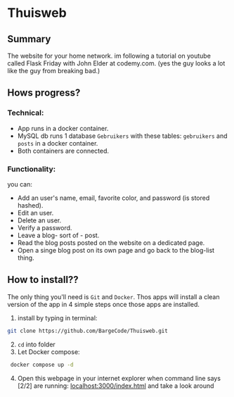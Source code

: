 # Thuisweb

## Summary

The website for your home network. im following a tutorial on youtube called Flask Friday with John Elder at 
codemy.com. (yes the guy looks a lot like the guy from breaking bad.)  



## Hows progress?

### Technical:

- App runs in a docker container.
- MySQL db runs 1 database `Gebruikers` with these tables: `gebruikers` and `posts` in a docker container.
- Both containers are connected.

### Functionality:

you can: 

- Add an user's name, email, favorite color, and password (is stored hashed).
- Edit an user.
- Delete an user.
- Verify a password.
- Leave a blog- sort of - post.
- Read the blog posts posted on the website on a dedicated page.
- Open a singe blog post on its own page and go back to the blog-list thing. 



## How to install??
The only thing you'll need is `Git` and `Docker`. Thos apps will install a clean version of the app in 4 simple steps once those apps are installed.

1. install by typing in terminal:
```bash
git clone https://github.com/BargeCode/Thuisweb.git
```
2. `cd` into folder
3. Let Docker compose:
```bash
 docker compose up -d
 ```
4. Open this webpage in your internet explorer when command line says [2/2] are running:
[localhost:3000/index.html](localhost:3000/index.html) and take a look around
